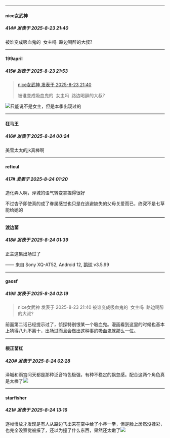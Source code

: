 ﻿
*****

####  nice女武神  
##### 414#       发表于 2025-8-23 21:40

被谁变成吸血鬼的  女主吗  路边喝醉的大叔?


*****

####  199april  
##### 415#       发表于 2025-8-23 21:53

<blockquote><a href="httphttps://stage1st.com/2b/forum.php?mod=redirect&amp;goto=findpost&amp;pid=68311216&amp;ptid=2036831" target="_blank">nice女武神 发表于 2025-8-23 21:40</a>

被谁变成吸血鬼的  女主吗  路边喝醉的大叔?</blockquote>
<img src="https://static.stage1st.com/image/smiley/face2017/037.png" referrerpolicy="no-referrer">只能说不是女主，但是本季出现过的


*****

####  狂马王  
##### 416#       发表于 2025-8-24 00:24

美雪太太的jk真棒啊


*****

####  reficul  
##### 417#       发表于 2025-8-24 01:20

造化弄人啊，泽城的语气转变拿捏得很好

不过杏子即使真的成了眷属感觉也只是在逃避缺失的父母关爱而已，终究不是七草能给她的


*****

####  渡边菌  
##### 418#       发表于 2025-8-24 01:39

正主这集出场过了

—— 来自 Sony XQ-AT52, Android 12, [鹅球](https://www.pgyer.com/GcUxKd4w) v3.5.99


*****

####  gaosf  
##### 419#       发表于 2025-8-24 02:19

<blockquote>nice女武神 发表于 2025-8-23 21:40
被谁变成吸血鬼的  女主吗  路边喝醉的大叔?</blockquote>

前面第二话已经提示过了，侦探特别恨某一个吸血鬼。漫画看到这里的时候也基本上猜得八九不离十，出场过而且会做出这种事的吸血鬼就那么一位。


*****

####  根正苗红  
##### 420#       发表于 2025-8-24 02:28

泽城和雨宫问天都是那种泛音特色极强，有种不稳定的飘忽感。配合这两个角色真是太棒了<img src="https://static.stage1st.com/image/smiley/face2017/033.png" referrerpolicy="no-referrer">


*****

####  starfisher  
##### 421#       发表于 2025-8-24 13:16

逐帧慢放才发现是有人从路边飞出来在空中给了小荠一拳，但是脸上居然没挂彩，也完全没察觉被揍了，还以为撞了什么东西，果然还太嫩了<img src="https://static.stage1st.com/image/smiley/face2017/049.png" referrerpolicy="no-referrer">

